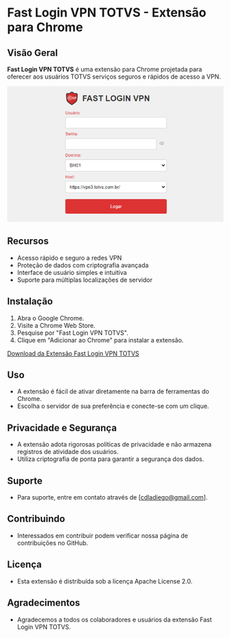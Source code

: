 # Fast Login VPN TOTVS - Extensão para Chrome

## Visão Geral
**Fast Login VPN TOTVS** é uma extensão para Chrome projetada para oferecer aos usuários TOTVS serviços seguros e rápidos de acesso a VPN.

![Imagem da Extensão Fast Login VPN TOTVS](images/fast-vpn-login-totvs.png)

## Recursos
- Acesso rápido e seguro a redes VPN
- Proteção de dados com criptografia avançada
- Interface de usuário simples e intuitiva
- Suporte para múltiplas localizações de servidor

## Instalação
1. Abra o Google Chrome.
2. Visite a Chrome Web Store.
3. Pesquise por "Fast Login VPN TOTVS".
4. Clique em "Adicionar ao Chrome" para instalar a extensão.

[Download da Extensão Fast Login VPN TOTVS](https://chromewebstore.google.com/detail/fast-login-vpn-totvs/bneedhabfahemgpihnjflnpeogmpalpc?hl=pt-BR)

## Uso
- A extensão é fácil de ativar diretamente na barra de ferramentas do Chrome.
- Escolha o servidor de sua preferência e conecte-se com um clique.

## Privacidade e Segurança
- A extensão adota rigorosas políticas de privacidade e não armazena registros de atividade dos usuários.
- Utiliza criptografia de ponta para garantir a segurança dos dados.

## Suporte
- Para suporte, entre em contato através de [cdladiego@gmail.com].

## Contribuindo
- Interessados em contribuir podem verificar nossa página de contribuições no GitHub.

## Licença
- Esta extensão é distribuída sob a licença Apache License 2.0.

## Agradecimentos
- Agradecemos a todos os colaboradores e usuários da extensão Fast Login VPN TOTVS.
